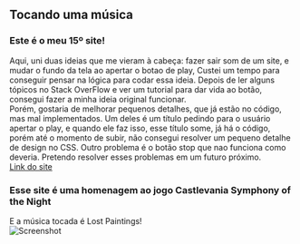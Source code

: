 ## Tocando uma música
### Este é o meu 15º site!
Aqui, uni duas ideias que me vieram à cabeça: fazer sair som de um site, e mudar o fundo da tela ao apertar o botao de play, Custei um tempo para conseguir pensar na lógica para codar essa ideia. Depois de ler alguns tópicos no Stack OverFlow e ver um tutorial para dar vida ao botão, consegui fazer a minha ideia original funcionar.
<br>
Porém, gostaria de melhorar pequenos detalhes, que já estão no código, mas mal implementados. Um deles é um título pedindo para o usuário apertar o play, e quando ele faz isso, esse título some, já há o código, porém até o momento de subir, não consegui resolver um pequeno detalhe de design no CSS. Outro problema é o botão stop que nao funciona como deveria. Pretendo resolver esses problemas em um futuro próximo.
<br>
[Link do site](https://arcmarcos.netlify.app/sites/15_musica/index.html)
### Esse site é uma homenagem ao jogo Castlevania Symphony of the Night
E a música tocada é Lost Paintings!
<br>
![Screenshot](https://i.imgur.com/iyeY3FD.png)